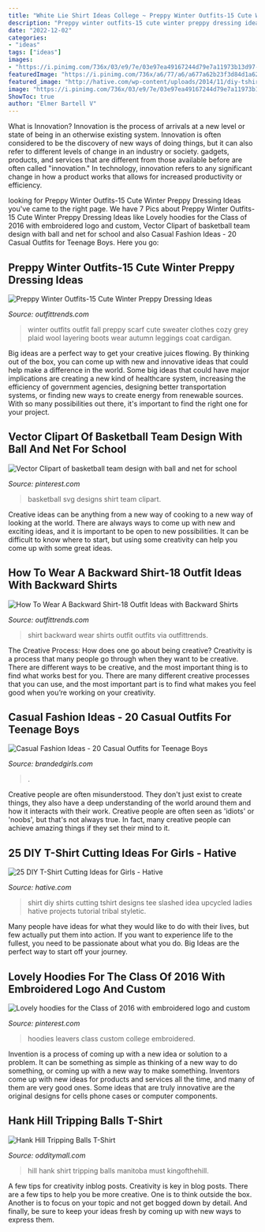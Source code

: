 ```yaml
---
title: "White Lie Shirt Ideas College ~ Preppy Winter Outfits-15 Cute Winter Preppy Dressing Ideas"
description: "Preppy winter outfits-15 cute winter preppy dressing ideas"
date: "2022-12-02"
categories:
- "ideas"
tags: ["ideas"]
images:
- "https://i.pinimg.com/736x/03/e9/7e/03e97ea49167244d79e7a11973b13d97--class-of--the-class.jpg"
featuredImage: "https://i.pinimg.com/736x/a6/77/a6/a677a62b23f3d84d1a62ad1df8391844--basketball-tshirt-designs-basketball-svg.jpg"
featured_image: "http://hative.com/wp-content/uploads/2014/11/diy-tshirt-cutting-ideas/3-blue-slashed-tshirt.jpg"
image: "https://i.pinimg.com/736x/03/e9/7e/03e97ea49167244d79e7a11973b13d97--class-of--the-class.jpg"
ShowToc: true
author: "Elmer Bartell V"
---
```



What is Innovation?
Innovation is the process of arrivals at a new level or state of being in an otherwise existing system. Innovation is often considered to be the discovery of new ways of doing things, but it can also refer to different levels of change in an industry or society. gadgets, products, and services that are different from those available before are often called "innovation." In technology, innovation refers to any significant change in how a product works that allows for increased productivity or efficiency.

	

		
looking for Preppy Winter Outfits-15 Cute Winter Preppy Dressing Ideas you've came to the right page. We have 7 Pics about Preppy Winter Outfits-15 Cute Winter Preppy Dressing Ideas like Lovely hoodies for the Class of 2016 with embroidered logo and custom, Vector Clipart of basketball team design with ball and net for school and also Casual Fashion Ideas - 20 Casual Outfits for Teenage Boys. Here you go:
		
    
## Preppy Winter Outfits-15 Cute Winter Preppy Dressing Ideas

<img loading=lazy src="http://www.outfittrends.com/wp-content/uploads/2015/10/15-winter-preppy-outfit-ideas-for-women-7.jpg" onerror="this.onerror=null;this.src='https://tse3.mm.bing.net/th?id=OIP.UCOKq5FgaOAgfclQNydSmAHaLB&amp;pid=15.1';" alt="Preppy Winter Outfits-15 Cute Winter Preppy Dressing Ideas">

_Source: outfittrends.com_

>winter outfits outfit fall preppy scarf cute sweater clothes cozy grey plaid wool layering boots wear autumn leggings coat cardigan. 

	

Big ideas are a perfect way to get your creative juices flowing. By thinking out of the box, you can come up with new and innovative ideas that could help make a difference in the world. Some big ideas that could have major implications are creating a new kind of healthcare system, increasing the efficiency of government agencies, designing better transportation systems, or finding new ways to create energy from renewable sources. With so many possibilities out there, it's important to find the right one for your project.

    
## Vector Clipart Of Basketball Team Design With Ball And Net For School

<img loading=lazy src="https://i.pinimg.com/736x/a6/77/a6/a677a62b23f3d84d1a62ad1df8391844--basketball-tshirt-designs-basketball-svg.jpg" onerror="this.onerror=null;this.src='https://tse1.mm.bing.net/th?id=OIP.G1NUIrQrMs3iSCoPlGBb7gAAAA&amp;pid=15.1';" alt="Vector Clipart of basketball team design with ball and net for school">

_Source: pinterest.com_

>basketball svg designs shirt team clipart. 

	

Creative ideas can be anything from a new way of cooking to a new way of looking at the world. There are always ways to come up with new and exciting ideas, and it is important to be open to new possibilities. It can be difficult to know where to start, but using some creativity can help you come up with some great ideas.

    
## How To Wear A Backward Shirt-18 Outfit Ideas With Backward Shirts

<img loading=lazy src="https://www.outfittrends.com/wp-content/uploads/2016/07/c1baeb447fa2fcd0710ea53fa2080c58.jpg" onerror="this.onerror=null;this.src='https://tse1.mm.bing.net/th?id=OIP.ZYmHx6o6oQTSfiLmdHCaOAAAAA&amp;pid=15.1';" alt="How To Wear A Backward Shirt-18 Outfit Ideas with Backward Shirts">

_Source: outfittrends.com_

>shirt backward wear shirts outfit outfits via outfittrends. 

	

The Creative Process: How does one go about being creative?
Creativity is a process that many people go through when they want to be creative. There are different ways to be creative, and the most important thing is to find what works best for you. There are many different creative processes that you can use, and the most important part is to find what makes you feel good when you’re working on your creativity.

    
## Casual Fashion Ideas - 20 Casual Outfits For Teenage Boys

<img loading=lazy src="https://www.brandedgirls.com/wp-content/uploads/2017/03/casual-outfit-number-17.jpg" onerror="this.onerror=null;this.src='https://tse1.mm.bing.net/th?id=OIP.3Tp2ozKIhfzmdZWkb9vJzQHaLx&amp;pid=15.1';" alt="Casual Fashion Ideas - 20 Casual Outfits for Teenage Boys">

_Source: brandedgirls.com_

>. 

	

Creative people are often misunderstood. They don't just exist to create things, they also have a deep understanding of the world around them and how it interacts with their work. Creative people are often seen as 'idiots' or 'noobs', but that's not always true. In fact, many creative people can achieve amazing things if they set their mind to it.

    
## 25 DIY T-Shirt Cutting Ideas For Girls - Hative

<img loading=lazy src="http://hative.com/wp-content/uploads/2014/11/diy-tshirt-cutting-ideas/3-blue-slashed-tshirt.jpg" onerror="this.onerror=null;this.src='https://tse4.mm.bing.net/th?id=OIP.E6jn1okoD14yKQy3cVxZBwHaJ4&amp;pid=15.1';" alt="25 DIY T-Shirt Cutting Ideas for Girls - Hative">

_Source: hative.com_

>shirt diy shirts cutting tshirt designs tee slashed idea upcycled ladies hative projects tutorial tribal styletic. 

	

Many people have ideas for what they would like to do with their lives, but few actually put them into action. If you want to experience life to the fullest, you need to be passionate about what you do. Big Ideas are the perfect way to start off your journey.

    
## Lovely Hoodies For The Class Of 2016 With Embroidered Logo And Custom

<img loading=lazy src="https://i.pinimg.com/736x/03/e9/7e/03e97ea49167244d79e7a11973b13d97--class-of--the-class.jpg" onerror="this.onerror=null;this.src='https://tse4.mm.bing.net/th?id=OIP.HkMIR3ja5ecZTJyuyYDZAgHaJ3&amp;pid=15.1';" alt="Lovely hoodies for the Class of 2016 with embroidered logo and custom">

_Source: pinterest.com_

>hoodies leavers class custom college embroidered. 

	

Invention is a process of coming up with a new idea or solution to a problem. It can be something as simple as thinking of a new way to do something, or coming up with a new way to make something. Inventors come up with new ideas for products and services all the time, and many of them are very good ones. Some ideas that are truly innovative are the original designs for cells phone cases or computer components.

    
## Hank Hill Tripping Balls T-Shirt

<img loading=lazy src="https://odditymall.com/includes/content/upload/hank-hill-tripping-balls-t-shirt-1020.jpg" onerror="this.onerror=null;this.src='https://tse3.mm.bing.net/th?id=OIP.rW0iSEC4tunPsLMCzJoI3AHaFQ&amp;pid=15.1';" alt="Hank Hill Tripping Balls T-Shirt">

_Source: odditymall.com_

>hill hank shirt tripping balls manitoba must kingofthehill. 

	

A few tips for creativity inblog posts.
Creativity is key in blog posts. There are a few tips to help you be more creative. One is to think outside the box. Another is to focus on your topic and not get bogged down by detail. And finally, be sure to keep your ideas fresh by coming up with new ways to express them.

